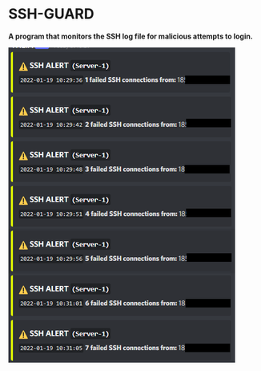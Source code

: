 # SSH-GUARD #

**A program that monitors the SSH log file for malicious attempts to login.**

![alt text](https://github.com/ethicalpunk/ssh-guard/blob/main/docmentation/images/discord_msg_demo.png?raw=true)
